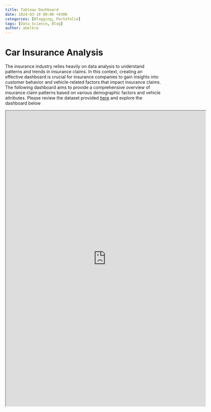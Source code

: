 ```yaml
---
title: Tableau Dashboard
date: 2024-03-10 00:00 +0300
categories: [Blogging, Portofolio]
tags: [Data Science, Blog]
author: abelkrw
---
```


# Car Insurance Analysis

The insurance industry relies heavily on data analysis to understand patterns and trends in insurance claims. In this 
context, creating an effective dashboard is crucial for insurance companies to gain insights into customer behavior and 
vehicle-related factors that impact insurance claims. The following dashboard aims to provide a comprehensive overview 
of insurance claim patterns based on various demographic factors and vehicle attributes. Please review the dataset 
provided [here](https://onyxdata.ck.page/8cbde7b71b) and explore the dashboard below

<iframe src="https://public.tableau.com/app/profile/abel.kristanto/viz/CarInsuranceAnalysis_17100849784940/Dashboard1?:showVizHome=no&:embed=true" width="645" height="955"></iframe>
